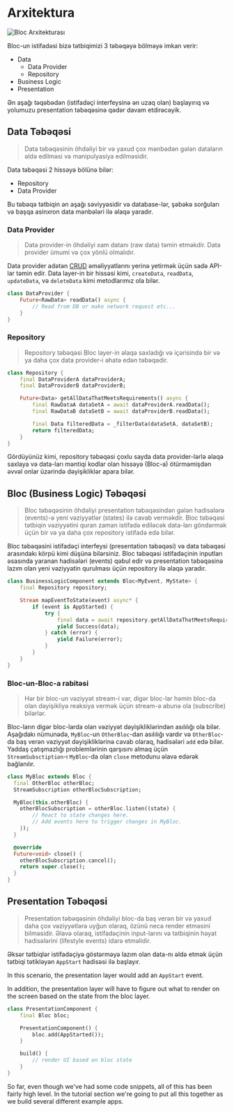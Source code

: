 # Arxitektura

![Bloc Arxitekturası](../assets/bloc_architecture.png)

Bloc-un istifadəsi bizə tətbiqimizi 3 təbəqəyə bölməyə imkan verir:

- Data
  - Data Provider
  - Repository
- Business Logic
- Presentation

Ən aşağı təqəbədən (istifadəçi interfeysinə ən uzaq olan) başlayırıq və yolumuzu presentation təbəqəsinə qədər davam etdirəcəyik.

## Data Təbəqəsi

> Data təbəqəsinin öhdəliyi bir və yaxud çox mənbədən gələn dataların əldə edilməsi və manipulyasiya edilməsidir.

Data təbəqəsi 2 hissəyə bölünə bilər:

- Repository
- Data Provider

Bu təbəqə tətbiqin ən aşağı səviyyəsidir və database-lər, şəbəkə sorğuları və başqa asinxron data mənbələri ilə əlaqə yaradır.

### Data Provider

> Data provider-in öhdəliyi xam datanı (raw data) təmin etməkdir. Data provider ümumi və çox yönlü olmalıdır.

Data provider adətən [CRUD](https://en.wikipedia.org/wiki/Create,_read,_update_and_delete) əməliyyatlarını yerinə yetirmək üçün sadə API-lar təmin edir.
Data layer-in bir hissəsi kimi, `createData`, `readData`, `updateData`, və `deleteData` kimi metodlarımız ola bilər.

```dart
class DataProvider {
    Future<RawData> readData() async {
        // Read from DB or make network request etc...
    }
}
```

### Repository

> Repository təbəqəsi Bloc layer-in əlaqə saxladığı və içərisində bir və ya daha çox data provider-i əhatə edən təbəqədir.

```dart
class Repository {
    final DataProviderA dataProviderA;
    final DataProviderB dataProviderB;

    Future<Data> getAllDataThatMeetsRequirements() async {
        final RawDataA dataSetA = await dataProviderA.readData();
        final RawDataB dataSetB = await dataProviderB.readData();

        final Data filteredData = _filterData(dataSetA, dataSetB);
        return filteredData;
    }
}
```

Gördüyünüz kimi, repository təbəqəsi çoxlu sayda data provider-lərlə əlaqə saxlaya və data-ları məntiqi kodlar olan hissəyə (Bloc-a) ötürməmişdən əvvəl onlar üzərində dəyişikliklər apara bilər.

## Bloc (Business Logic) Təbəqəsi

> Bloc təbəqəsinin öhdəliyi presentation təbəqəsindən gələn hadisələrə (events)-ə yeni vəziyyətlər (states) ilə cavab verməkdir. Bloc təbəqəsi tətbiqin vəziyyətini quran zaman istifadə ediləcək data-ları göndərmək üçün bir və ya daha çox repository istifadə edə bilər.

Bloc təbəqəsini istifadəçi interfeysi (presentation təbəqəsi) və data təbəqəsi arasındakı körpü kimi düşünə bilərsiniz. Bloc təbəqəsi istifadəçinin inputları əsasında yaranan hadisələri (events) qəbul edir və presentation təbəqəsinə lazım olan yeni vəziyyətin qurulması üçün repository ilə əlaqə yaradır.

```dart
class BusinessLogicComponent extends Bloc<MyEvent, MyState> {
    final Repository repository;

    Stream mapEventToState(event) async* {
        if (event is AppStarted) {
            try {
                final data = await repository.getAllDataThatMeetsRequirements();
                yield Success(data);
            } catch (error) {
                yield Failure(error);
            }
        }
    }
}
```

### Bloc-un-Bloc-a rabitəsi

> Hər bir bloc-un vəziyyət stream-i var, digər bloc-lar həmin bloc-da olan dəyişikliyə reaksiya vermək üçün stream-ə abunə ola (subscribe) bilərlər.

Bloc-ların digər bloc-larda olan vəziyyət dəyişikliklərindən asılılığı ola bilər. Aşağıdakı nümunədə, `MyBloc`-un `OtherBloc`-dan asılılığı vardır və `OtherBloc`-da baş verən vəziyyət dəyişikliklərinə cavab olaraq, hadisələri `add` edə bilər. Yaddaş çatışmazlığı problemlərinin qarşısını almaq üçün `StreamSubsctiption`-ı `MyBloc`-da olan `close` metodunu əlavə edərək bağlanılır.

```dart
class MyBloc extends Bloc {
  final OtherBloc otherBloc;
  StreamSubscription otherBlocSubscription;

  MyBloc(this.otherBloc) {
    otherBlocSubscription = otherBloc.listen((state) {
        // React to state changes here.
        // Add events here to trigger changes in MyBloc.
    });
  }

  @override
  Future<void> close() {
    otherBlocSubscription.cancel();
    return super.close();
  }
}
```

## Presentation Təbəqəsi

> Presentation təbəqəsinin öhdəliyi bloc-da baş verən bir və yaxud daha çox vəziyyətlərə uyğun olaraq, özünü necə render etməsini bilməsidir. Əlavə olaraq, istifadəçinin input-larını və tətbiqinin həyat hadisələrini (lifestyle events) idarə etməlidir.

Əksər tətbiqlər istifadəçiyə göstərməyə lazım olan data-nı əldə etmək üçün tətbiqi tətikləyən `AppStart` hadisəsi ilə başlayır.

In this scenario, the presentation layer would add an `AppStart` event.

In addition, the presentation layer will have to figure out what to render on the screen based on the state from the bloc layer.

```dart
class PresentationComponent {
    final Bloc bloc;

    PresentationComponent() {
        bloc.add(AppStarted());
    }

    build() {
        // render UI based on bloc state
    }
}
```

So far, even though we've had some code snippets, all of this has been fairly high level. In the tutorial section we're going to put all this together as we build several different example apps.
